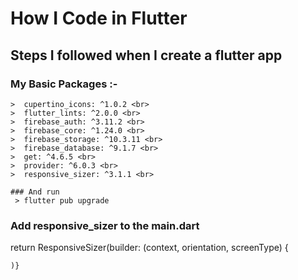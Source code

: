 # How I Code in Flutter
## Steps I followed when I create a flutter app


### My Basic Packages :-
    >  cupertino_icons: ^1.0.2 <br>
    >  flutter_lints: ^2.0.0 <br>
    >  firebase_auth: ^3.11.2 <br>
    >  firebase_core: ^1.24.0 <br>
    >  firebase_storage: ^10.3.11 <br>
    >  firebase_database: ^9.1.7 <br>
    >  get: ^4.6.5 <br>
    >  provider: ^6.0.3 <br>
    >  responsive_sizer: ^3.1.1 <br> 

    ### And run
     > flutter pub upgrade


### Add responsive_sizer to the main.dart

 return ResponsiveSizer(builder: (context, orientation, screenType) {

    )}